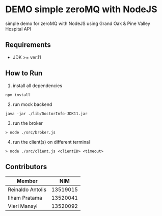 # DEMO simple zeroMQ with NodeJS
simple demo for zeroMQ with NodeJS using Grand Oak & Pine Valley Hospital API

## Requirements
- JDK >= ver.11

## How to Run
1. install all dependencies
```
npm install
```

2. run mock backend
```
java -jar ./lib/DoctorInfo-JDK11.jar
```

3. run the broker
```
> node ./src/broker.js
```
4. run the client(s) on different terminal
```
> node ./src/client.js <clientID> <timeout>
```

## Contributors
| Member | NIM |
| --- | --- |
| Reinaldo Antolis | 13519015 |
| Ilham Pratama | 13520041 |
| Vieri Mansyl | 13520092 |